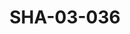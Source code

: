 ---
pid: SHA-03-036
title: SHA-03-036
language: en
collection: Sharhabil Ahmed
original_label: 
rights: Sharhabil Ahmed
location_of_original: Sharhabil Ahmed
photographer_or_studio: 
scanned_from: photograph 16.7 by 21.6
_date: '1965'
location: Tunisia, Tunis
description: Group of artists in the Eid al Marjan festival among them Muhammad Ahmed
  'Awad Musa Muhammad Ibrahim Hassan Saroji Kamil Hussain al 'Aziz al Kabli Sharhabil
  Ahmed al Taj Muhammad (Director of the radio) 'Ali Shomo Osman Hussain and Rabih
  Hassan
additional_notes: 
permission_display: 'yes'
on_server: 'yes'
on_website: 'yes'
permalink: "/archive/en/sha-03-036.html"
layout: photo-page
---